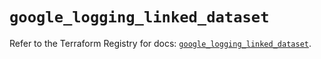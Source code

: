 # `google_logging_linked_dataset`

Refer to the Terraform Registry for docs: [`google_logging_linked_dataset`](https://registry.terraform.io/providers/hashicorp/google/6.27.0/docs/resources/logging_linked_dataset).
